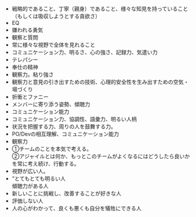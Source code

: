 * 戦略的であること、丁寧（親身）であること、様々な知見を持っていること（もしくは吸収しようとする貪欲さ）
* EQ
* 嫌われる勇気
* 観察と質問
* 常に様々な視野で全体を見れること
* コミュニケーション力、明るさ、心の強さ、記録力、気遣い力
* テレパシー
* 奉仕の精神
* 観察力。粘り強さ
* 観察力と意見の引き出すための技術、心理的安全性を生み出すための空気・場づくり
* 折衝とファニー
* メンバーに寄り添う姿勢、傾聴力
* コミュニケーション能力
* コミュニケーション力、協調性、語彙力、明るい人柄
* 状況を把握する力、周りの人を鼓舞する力。
* PO/Devの相互理解、コミュニケーション能力
* 観察力
* ①チームのことを本気で考える。
<br>②アジャイルとは何か、もっとこのチームがよくなるにはどうしたら良いかを常に考え続け、行動する。
* 視野が広い人。
* "とてもとても明るい人
<br>傾聴力がある人
* 新しいことに挑戦し、改善することが好きな人
* 評価しない人
* 人の心がわかって、良くも悪くも自分を犠牲にできる人